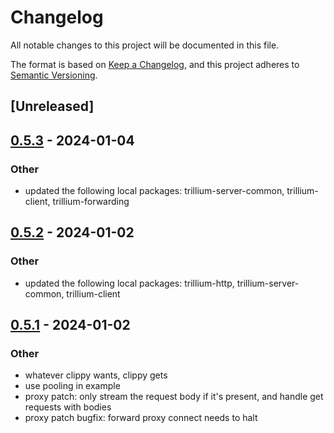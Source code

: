 # Changelog
All notable changes to this project will be documented in this file.

The format is based on [Keep a Changelog](https://keepachangelog.com/en/1.0.0/),
and this project adheres to [Semantic Versioning](https://semver.org/spec/v2.0.0.html).

## [Unreleased]

## [0.5.3](https://github.com/trillium-rs/trillium/compare/trillium-proxy-v0.5.2...trillium-proxy-v0.5.3) - 2024-01-04

### Other
- updated the following local packages: trillium-server-common, trillium-client, trillium-forwarding

## [0.5.2](https://github.com/trillium-rs/trillium/compare/trillium-proxy-v0.5.1...trillium-proxy-v0.5.2) - 2024-01-02

### Other
- updated the following local packages: trillium-http, trillium-server-common, trillium-client

## [0.5.1](https://github.com/trillium-rs/trillium/compare/trillium-proxy-v0.5.0...trillium-proxy-v0.5.1) - 2024-01-02

### Other
- whatever clippy wants, clippy gets
- use pooling in example
- proxy patch: only stream the request body if it's present, and handle get requests with bodies
- proxy patch bugfix: forward proxy connect needs to halt
